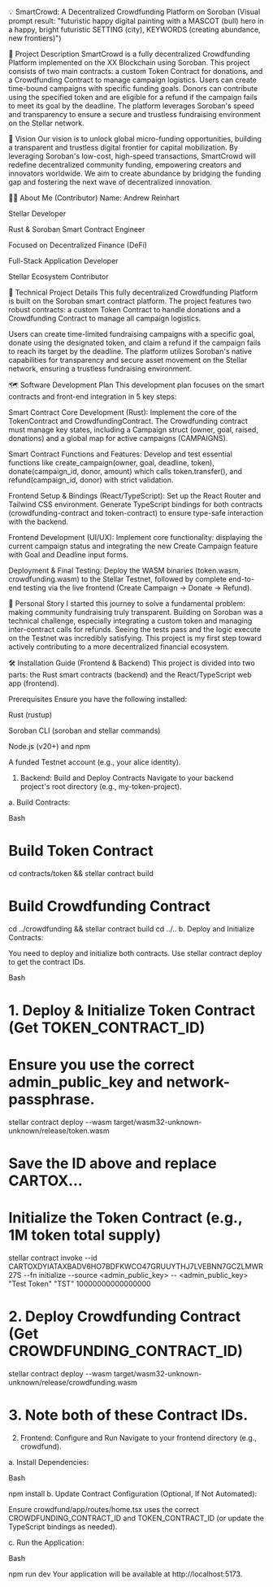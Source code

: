 💡 SmartCrowd: A Decentralized Crowdfunding Platform on Soroban
(Visual prompt result: "futuristic happy digital painting with a MASCOT (bull) hero in a happy, bright futuristic SETTING (city), KEYWORDS (creating abundance, new frontiers)")

🚀 Project Description
SmartCrowd is a fully decentralized Crowdfunding Platform implemented on the XX Blockchain using Soroban. This project consists of two main contracts: a custom Token Contract for donations, and a Crowdfunding Contract to manage campaign logistics. Users can create time-bound campaigns with specific funding goals. Donors can contribute using the specified token and are eligible for a refund if the campaign fails to meet its goal by the deadline. The platform leverages Soroban's speed and transparency to ensure a secure and trustless fundraising environment on the Stellar network.

🎯 Vision
Our vision is to unlock global micro-funding opportunities, building a transparent and trustless digital frontier for capital mobilization. By leveraging Soroban's low-cost, high-speed transactions, SmartCrowd will redefine decentralized community funding, empowering creators and innovators worldwide. We aim to create abundance by bridging the funding gap and fostering the next wave of decentralized innovation.

🧑‍💻 About Me (Contributor)
Name: Andrew Reinhart

Stellar Developer

Rust & Soroban Smart Contract Engineer

Focused on Decentralized Finance (DeFi)

Full-Stack Application Developer

Stellar Ecosystem Contributor

🔧 Technical Project Details
This fully decentralized Crowdfunding Platform is built on the Soroban smart contract platform. The project features two robust contracts: a custom Token Contract to handle donations and a Crowdfunding Contract to manage all campaign logistics.

Users can create time-limited fundraising campaigns with a specific goal, donate using the designated token, and claim a refund if the campaign fails to reach its target by the deadline. The platform utilizes Soroban's native capabilities for transparency and secure asset movement on the Stellar network, ensuring a trustless fundraising environment.

🗺️ Software Development Plan
This development plan focuses on the smart contracts and front-end integration in 5 key steps:

Smart Contract Core Development (Rust): Implement the core of the TokenContract and CrowdfundingContract. The Crowdfunding contract must manage key states, including a Campaign struct (owner, goal, raised, donations) and a global map for active campaigns (CAMPAIGNS).

Smart Contract Functions and Features: Develop and test essential functions like create_campaign(owner, goal, deadline, token), donate(campaign_id, donor, amount) which calls token.transfer(), and refund(campaign_id, donor) with strict validation.

Frontend Setup & Bindings (React/TypeScript): Set up the React Router and Tailwind CSS environment. Generate TypeScript bindings for both contracts (crowdfunding-contract and token-contract) to ensure type-safe interaction with the backend.

Frontend Development (UI/UX): Implement core functionality: displaying the current campaign status and integrating the new Create Campaign feature with Goal and Deadline input forms.

Deployment & Final Testing: Deploy the WASM binaries (token.wasm, crowdfunding.wasm) to the Stellar Testnet, followed by complete end-to-end testing via the live frontend (Create Campaign -> Donate -> Refund).

💬 Personal Story
I started this journey to solve a fundamental problem: making community fundraising truly transparent. Building on Soroban was a technical challenge, especially integrating a custom token and managing inter-contract calls for refunds. Seeing the tests pass and the logic execute on the Testnet was incredibly satisfying. This project is my first step toward actively contributing to a more decentralized financial ecosystem.

🛠️ Installation Guide (Frontend & Backend)
This project is divided into two parts: the Rust smart contracts (backend) and the React/TypeScript web app (frontend).

Prerequisites
Ensure you have the following installed:

Rust (rustup)

Soroban CLI (soroban and stellar commands)

Node.js (v20+) and npm

A funded Testnet account (e.g., your alice identity).

1. Backend: Build and Deploy Contracts
Navigate to your backend project's root directory (e.g., my-token-project).

a. Build Contracts:

Bash

# Build Token Contract
cd contracts/token && stellar contract build

# Build Crowdfunding Contract
cd ../crowdfunding && stellar contract build
cd ../..
b. Deploy and Initialize Contracts:

You need to deploy and initialize both contracts. Use stellar contract deploy to get the contract IDs.

Bash

# 1. Deploy & Initialize Token Contract (Get TOKEN_CONTRACT_ID)
# Ensure you use the correct admin_public_key and network-passphrase.
stellar contract deploy --wasm target/wasm32-unknown-unknown/release/token.wasm

# Save the ID above and replace CARTOX...
# Initialize the Token Contract (e.g., 1M token total supply)
stellar contract invoke --id CARTOXDYIATAXBADV6HO7BDFKWCO47GRUUYTHJ7LVEBNN7GCZLMWR27S --fn initialize --source <admin_public_key> -- <admin_public_key> "Test Token" "TST" 10000000000000000

# 2. Deploy Crowdfunding Contract (Get CROWDFUNDING_CONTRACT_ID)
stellar contract deploy --wasm target/wasm32-unknown-unknown/release/crowdfunding.wasm

# 3. Note both of these Contract IDs.
2. Frontend: Configure and Run
Navigate to your frontend directory (e.g., crowdfund).

a. Install Dependencies:

Bash

npm install
b. Update Contract Configuration (Optional, If Not Automated):

Ensure crowdfund/app/routes/home.tsx uses the correct CROWDFUNDING_CONTRACT_ID and TOKEN_CONTRACT_ID (or update the TypeScript bindings as needed).

c. Run the Application:

Bash

npm run dev
Your application will be available at http://localhost:5173.
